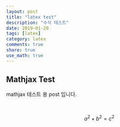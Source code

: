 ```yaml
---
layout: post
title: "latex test"
description: "수식 테스트"
date: 2019-01-20
tags: [latex]
category: latex
comments: true
share: true
use_math: true
---
```


## Mathjax Test
mathjax 테스트 용 post 입니다.

<br>

$$ a^2 + b^2 = c^2 $$
